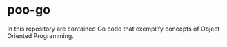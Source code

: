 # poo-go
In this repository are contained Go code that exemplify concepts of Object Oriented Programming.
